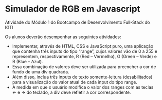 <h1> Simulador de RGB em Javascript </h1>

<p> Atividade do Módulo 1 do Bootcampo de Desenvolvimento Full-Stack do IGTI </p>
<p> Os alunos deverão desempenhar as seguintes atividades: </p>

<ul>
  <li>  Implementar, através de HTML, CSS e JavaScript puro, uma aplicação que
contenha três inputs do tipo “range”, cujos valores vão de 0 a 255 e representem,
respectivamente, R (Red – Vermelho), G (Green – Verde) e B (Blue – Azul). </li>
 <li> Essa combinação de valores deve ser utilizada para preencher a cor de fundo de
uma div quadrada. </li>
 <li> Além disso, inclua três inputs de texto somente-leitura (desabilitados) para a
visualização do valor atual de cada input do tipo range. </li>
 <li> À medida em que o usuário modifica o valor dos ranges com as teclas ← e → do
teclado, a div deve refletir a cor correspondente. </li>
</ul>
